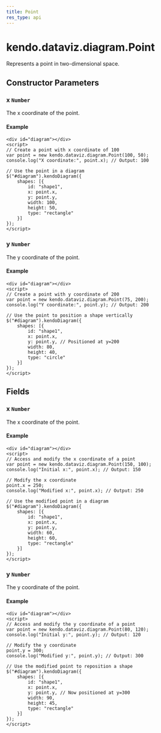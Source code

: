 ```yaml
---
title: Point
res_type: api
---
```


# kendo.dataviz.diagram.Point

Represents a point in two-dimensional space.

## Constructor Parameters

### x `Number`

The x coordinate of the point.

#### Example

    <div id="diagram"></div>
    <script>
    // Create a point with x coordinate of 100
    var point = new kendo.dataviz.diagram.Point(100, 50);
    console.log("X coordinate:", point.x); // Output: 100
    
    // Use the point in a diagram
    $("#diagram").kendoDiagram({
        shapes: [{
            id: "shape1",
            x: point.x,
            y: point.y,
            width: 100,
            height: 50,
            type: "rectangle"
        }]
    });
    </script>

### y `Number`

The y coordinate of the point.

#### Example

    <div id="diagram"></div>
    <script>
    // Create a point with y coordinate of 200
    var point = new kendo.dataviz.diagram.Point(75, 200);
    console.log("Y coordinate:", point.y); // Output: 200
    
    // Use the point to position a shape vertically
    $("#diagram").kendoDiagram({
        shapes: [{
            id: "shape1",
            x: point.x,
            y: point.y, // Positioned at y=200
            width: 80,
            height: 40,
            type: "circle"
        }]
    });
    </script>

## Fields

### x `Number`

The x coordinate of the point.

#### Example

    <div id="diagram"></div>
    <script>
    // Access and modify the x coordinate of a point
    var point = new kendo.dataviz.diagram.Point(150, 100);
    console.log("Initial x:", point.x); // Output: 150
    
    // Modify the x coordinate
    point.x = 250;
    console.log("Modified x:", point.x); // Output: 250
    
    // Use the modified point in a diagram
    $("#diagram").kendoDiagram({
        shapes: [{
            id: "shape1",
            x: point.x,
            y: point.y,
            width: 60,
            height: 60,
            type: "rectangle"
        }]
    });
    </script>

### y `Number`

The y coordinate of the point.

#### Example

    <div id="diagram"></div>
    <script>
    // Access and modify the y coordinate of a point
    var point = new kendo.dataviz.diagram.Point(80, 120);
    console.log("Initial y:", point.y); // Output: 120
    
    // Modify the y coordinate
    point.y = 300;
    console.log("Modified y:", point.y); // Output: 300
    
    // Use the modified point to reposition a shape
    $("#diagram").kendoDiagram({
        shapes: [{
            id: "shape1",
            x: point.x,
            y: point.y, // Now positioned at y=300
            width: 90,
            height: 45,
            type: "rectangle"
        }]
    });
    </script>
